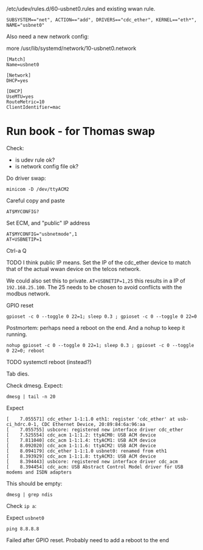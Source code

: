/etc/udev/rules.d/60-usbnet0.rules  and existing wwan rule.

```
SUBSYSTEM=="net", ACTION=="add", DRIVERS=="cdc_ether", KERNEL=="eth*", NAME="usbnet0"
```

Also need a new network config:

more /usr/lib/systemd/network/10-usbnet0.network
```
[Match]
Name=usbnet0

[Network]
DHCP=yes

[DHCP]
UseMTU=yes
RouteMetric=10
ClientIdentifier=mac
```









# Run book - for Thomas swap

Check: 
 * is udev rule ok?
 * is network config file ok?


Do driver swap:
```
minicom -D /dev/ttyACM2
```

Careful copy and paste
```
AT$MYCONFIG?
```


Set ECM, and "public" IP address
```
AT$MYCONFIG="usbnetmode",1
AT+USBNETIP=1
```

Ctrl-a Q

TODO I think public IP means. Set the IP of the cdc_ether device to match that of the actual wwan device on the 
telcos network.

We could also set this to private. `AT+USBNETIP=1,25` this results in a IP of `192.168.25.100`. The 25 needs to be 
chosen to avoid conflicts with the modbus network.


GPIO reset
```
gpioset -c 0 --toggle 0 22=1; sleep 0.3 ; gpioset -c 0 --toggle 0 22=0
```

Postmortem: perhaps need a reboot on the end. And a nohup to keep it running.
```
nohup gpioset -c 0 --toggle 0 22=1; sleep 0.3 ; gpioset -c 0 --toggle 0 22=0; reboot
```

TODO systemctl reboot (instead?)


Tab dies.

Check dmesg. Expect:

```
dmesg | tail -n 20
```

Expect
```
[    7.055571] cdc_ether 1-1:1.0 eth1: register 'cdc_ether' at usb-ci_hdrc.0-1, CDC Ethernet Device, 20:89:84:6a:96:aa
[    7.055755] usbcore: registered new interface driver cdc_ether
[    7.525554] cdc_acm 1-1:1.2: ttyACM0: USB ACM device
[    7.811040] cdc_acm 1-1:1.4: ttyACM1: USB ACM device
[    8.092020] cdc_acm 1-1:1.6: ttyACM2: USB ACM device
[    8.094179] cdc_ether 1-1:1.0 usbnet0: renamed from eth1
[    8.393929] cdc_acm 1-1:1.8: ttyACM3: USB ACM device
[    8.394443] usbcore: registered new interface driver cdc_acm
[    8.394454] cdc_acm: USB Abstract Control Model driver for USB modems and ISDN adapters
```

This should be empty:
```
dmesg | grep ndis
```


Check `ip a`:

Expect `usbnet0`

`ping 8.8.8.8`


Failed after GPIO reset. Probably need to add a reboot to the end